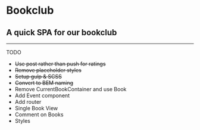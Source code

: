 # Bookclub

## A quick SPA for our bookclub

---

TODO

- ~~Use post rather than push for ratings~~
- ~~Remove placeholder styles~~
- ~~Setup gulp & SCSS~~
- ~~Convert to BEM naming~~
- Remove CurrentBookContainer and use Book
- Add Event component
- Add router
- Single Book View
- Comment on Books
- Styles